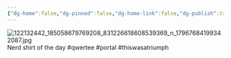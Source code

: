 ```yaml
---
{"dg-home":false,"dg-pinned":false,"dg-home-link":false,"dg-publish":true,"tags":["dgblip"],"disabled rules":["yaml-title","yaml-title-alias","file-name-heading"],"title":"philipp on instagram @ 2020-10-23","created-date":"2020-10-23T06:34:00","updated-date":"2025-05-02T17:43:08","dg-path":"blips/17967684199342087.md","permalink":"/blips/17967684199342087/","dgPassFrontmatter":true}
---
```



![122132442_185058679769208_831226618608539369_n_17967684199342087.jpg](/img/user/attachments/122132442_185058679769208_831226618608539369_n_17967684199342087.jpg)
Nerd shirt of the day #qwertee #portal #thiswasatriumph



